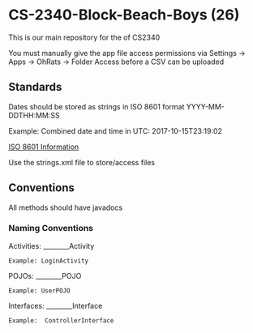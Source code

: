 # CS-2340-Block-Beach-Boys (26)
This is our main repository for the of CS2340

You must manually give the app file access permissions via Settings -> Apps -> OhRats -> Folder Access before a CSV can be uploaded

## Standards

Dates should be stored as strings in ISO 8601 format  YYYY-MM-DDTHH:MM:SS
  
  Example: Combined date and time in UTC:	2017-10-15T23:19:02

[ISO 8601 Information](https://en.wikipedia.org/wiki/ISO_8601)

Use the strings.xml file to store/access files

## Conventions

All methods should have javadocs

### Naming Conventions

  Activities: ________Activity
  
    Example: LoginActivity
    
  POJOs:      ________POJO
  
    Example: UserPOJO
    
  Interfaces: ________Interface
  
    Example:  ControllerInterface
    
